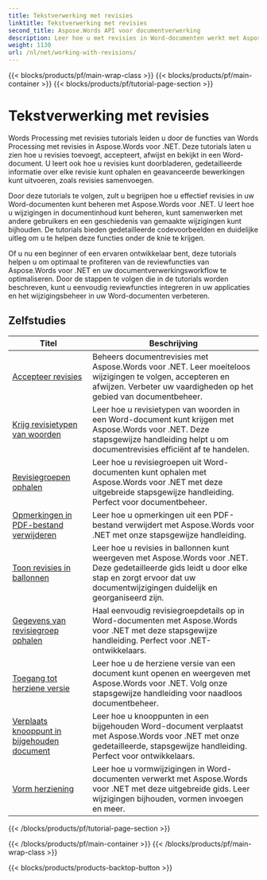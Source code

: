 ```yaml
---
title: Tekstverwerking met revisies
linktitle: Tekstverwerking met revisies
second_title: Aspose.Words API voor documentverwerking
description: Leer hoe u met revisies in Word-documenten werkt met Aspose.Words voor .NET. Stapsgewijze tutorials met voorbeeldcode voor het beheren en bekijken van revisies.
weight: 1130
url: /nl/net/working-with-revisions/
---
```


{{< blocks/products/pf/main-wrap-class >}}
{{< blocks/products/pf/main-container >}}
{{< blocks/products/pf/tutorial-page-section >}}

# Tekstverwerking met revisies

Words Processing met revisies tutorials leiden u door de functies van Words Processing met revisies in Aspose.Words voor .NET. Deze tutorials laten u zien hoe u revisies toevoegt, accepteert, afwijst en bekijkt in een Word-document. U leert ook hoe u revisies kunt doorbladeren, gedetailleerde informatie over elke revisie kunt ophalen en geavanceerde bewerkingen kunt uitvoeren, zoals revisies samenvoegen.

Door deze tutorials te volgen, zult u begrijpen hoe u effectief revisies in uw Word-documenten kunt beheren met Aspose.Words voor .NET. U leert hoe u wijzigingen in documentinhoud kunt beheren, kunt samenwerken met andere gebruikers en een geschiedenis van gemaakte wijzigingen kunt bijhouden. De tutorials bieden gedetailleerde codevoorbeelden en duidelijke uitleg om u te helpen deze functies onder de knie te krijgen.

Of u nu een beginner of een ervaren ontwikkelaar bent, deze tutorials helpen u om optimaal te profiteren van de reviewfuncties van Aspose.Words voor .NET en uw documentverwerkingsworkflow te optimaliseren. Door de stappen te volgen die in de tutorials worden beschreven, kunt u eenvoudig reviewfuncties integreren in uw applicaties en het wijzigingsbeheer in uw Word-documenten verbeteren.

 ## Zelfstudies
| Titel | Beschrijving |
| --- | --- |
| [Accepteer revisies](./accept-revisions/) | Beheers documentrevisies met Aspose.Words voor .NET. Leer moeiteloos wijzigingen te volgen, accepteren en afwijzen. Verbeter uw vaardigheden op het gebied van documentbeheer. |
| [Krijg revisietypen van woorden](./get-revision-types/) |Leer hoe u revisietypen van woorden in een Word-document kunt krijgen met Aspose.Words voor .NET. Deze stapsgewijze handleiding helpt u om documentrevisies efficiënt af te handelen. |
| [Revisiegroepen ophalen](./get-revision-groups/) | Leer hoe u revisiegroepen uit Word-documenten kunt ophalen met Aspose.Words voor .NET met deze uitgebreide stapsgewijze handleiding. Perfect voor documentbeheer. |
| [Opmerkingen in PDF-bestand verwijderen](./remove-comments-in-pdf/) | Leer hoe u opmerkingen uit een PDF-bestand verwijdert met Aspose.Words voor .NET met onze stapsgewijze handleiding. |
| [Toon revisies in ballonnen](./show-revisions-in-balloons/) | Leer hoe u revisies in ballonnen kunt weergeven met Aspose.Words voor .NET. Deze gedetailleerde gids leidt u door elke stap en zorgt ervoor dat uw documentwijzigingen duidelijk en georganiseerd zijn. |
| [Gegevens van revisiegroep ophalen](./get-revision-group-details/) | Haal eenvoudig revisiegroepdetails op in Word-documenten met Aspose.Words voor .NET met deze stapsgewijze handleiding. Perfect voor .NET-ontwikkelaars. |
| [Toegang tot herziene versie](./access-revised-version/) | Leer hoe u de herziene versie van een document kunt openen en weergeven met Aspose.Words voor .NET. Volg onze stapsgewijze handleiding voor naadloos documentbeheer. |
| [Verplaats knooppunt in bijgehouden document](./move-node-in-tracked-document/) | Leer hoe u knooppunten in een bijgehouden Word-document verplaatst met Aspose.Words voor .NET met onze gedetailleerde, stapsgewijze handleiding. Perfect voor ontwikkelaars. |
| [Vorm herziening](./shape-revision/) | Leer hoe u vormwijzigingen in Word-documenten verwerkt met Aspose.Words voor .NET met deze uitgebreide gids. Leer wijzigingen bijhouden, vormen invoegen en meer. |
{{< /blocks/products/pf/tutorial-page-section >}}

{{< /blocks/products/pf/main-container >}}
{{< /blocks/products/pf/main-wrap-class >}}

{{< blocks/products/products-backtop-button >}}

